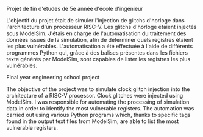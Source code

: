 Projet de fin d'études de 5e année d'école d'ingénieur

L'objectif du projet était de simuler l'injection de glitchs d'horloge dans l'architecture d'un processeur RISC-V.
Les glitchs d'horloge étaient injectés sous ModelSim.
J'étais en charge de l'automatisation du traitement des données issues de la simulation, afin de déterminer quels registres étaient les plus vulnérables.
L'automatisation a été effectuée à l'aide de différents programmes Python qui, grâce à des balises présentes dans les fichiers texte générés par ModelSim, sont capables de lister les registres les plus vulnérables.

Final year engineering school project

The objective of the project was to simulate clock glitch injection into the architecture of a RISC-V processor.
Clock glitches were injected using ModelSim.
I was responsible for automating the processing of simulation data in order to identify the most vulnerable registers.
The automation was carried out using various Python programs which, thanks to specific tags found in the output text files from ModelSim, are able to list the most vulnerable registers.
